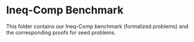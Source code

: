 # Ineq-Comp Benchmark
This folder contains our Ineq-Comp benchmark (formalized problems) and the corresponding proofs for seed problems.

